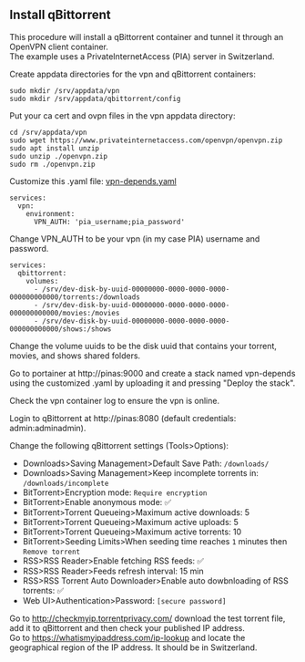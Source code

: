 ## Install qBittorrent

This procedure will install a qBittorrent container and tunnel it through an OpenVPN client container.  
The example uses a PrivateInternetAccess (PIA) server in Switzerland.  

Create appdata directories for the vpn and qBittorrent containers:
```console
sudo mkdir /srv/appdata/vpn
sudo mkdir /srv/appdata/qbittorrent/config
```

Put your ca cert and ovpn files in the vpn appdata directory:
```console
cd /srv/appdata/vpn
sudo wget https://www.privateinternetaccess.com/openvpn/openvpn.zip
sudo apt install unzip
sudo unzip ./openvpn.zip
sudo rm ./openvpn.zip
```

Customize this .yaml file: [vpn-depends.yaml](vpn-depends.yaml)

```
services:
  vpn:
    environment:
      VPN_AUTH: 'pia_username;pia_password'
```
Change VPN_AUTH to be your vpn (in my case PIA) username and password.  

```
services:
  qbittorrent:
    volumes:
      - /srv/dev-disk-by-uuid-00000000-0000-0000-0000-000000000000/torrents:/downloads
      - /srv/dev-disk-by-uuid-00000000-0000-0000-0000-000000000000/movies:/movies
      - /srv/dev-disk-by-uuid-00000000-0000-0000-0000-000000000000/shows:/shows
```
Change the volume uuids to be the disk uuid that contains your torrent, movies, and shows shared folders.  

Go to portainer at http://pinas:9000 and create a stack named vpn-depends using the customized .yaml by uploading it and pressing "Deploy the stack".  

Check the vpn container log to ensure the vpn is online.

Login to qBittorrent at http://pinas:8080 (default credentials: admin:adminadmin).  

Change the following qBittorrent settings (Tools>Options):
* Downloads>Saving Management>Default Save Path: ```/downloads/```
* Downloads>Saving Management>Keep incomplete torrents in: ```/downloads/incomplete```
* BitTorrent>Encryption mode: ```Require encryption```
* BitTorrent>Enable anonymous mode: :white_check_mark:
* BitTorrent>Torrent Queueing>Maximum active downloads: 5
* BitTorrent>Torrent Queueing>Maximum active uploads: 5
* BitTorrent>Torrent Queueing>Maximum active torrents: 10
* BitTorrent>Seeding Limits>When seeding time reaches ```1``` minutes then ```Remove torrent```
* RSS>RSS Reader>Enable fetching RSS feeds: :white_check_mark:
* RSS>RSS Reader>Feeds refresh interval: 15 min
* RSS>RSS Torrent Auto Downloader>Enable auto dowbnloading of RSS torrents: :white_check_mark:
* Web UI>Authentication>Password: ```[secure password]```

Go to http://checkmyip.torrentprivacy.com/ download the test torrent file, add it to qBittorrent and then check your published IP address.  
Go to https://whatismyipaddress.com/ip-lookup and locate the geographical region of the IP address.  It should be in Switzerland.
